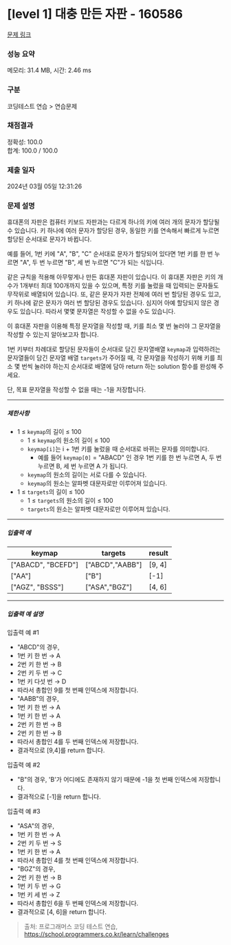 # [level 1] 대충 만든 자판 - 160586 

[문제 링크](https://school.programmers.co.kr/learn/courses/30/lessons/160586?language=csharp) 

### 성능 요약

메모리: 31.4 MB, 시간: 2.46 ms

### 구분

코딩테스트 연습 > 연습문제

### 채점결과

정확성: 100.0<br/>합계: 100.0 / 100.0

### 제출 일자

2024년 03월 05일 12:31:26

### 문제 설명

<p style="user-select: auto !important;">휴대폰의 자판은 컴퓨터 키보드 자판과는 다르게 하나의 키에 여러 개의 문자가 할당될 수 있습니다. 키 하나에 여러 문자가 할당된 경우, 동일한 키를 연속해서 빠르게 누르면 할당된 순서대로 문자가 바뀝니다. </p>

<p style="user-select: auto !important;">예를 들어, 1번 키에 "A", "B", "C" 순서대로 문자가 할당되어 있다면 1번 키를 한 번 누르면 "A", 두 번 누르면 "B", 세 번 누르면 "C"가 되는 식입니다. </p>

<p style="user-select: auto !important;">같은 규칙을 적용해 아무렇게나 만든 휴대폰 자판이 있습니다. 이 휴대폰 자판은 키의 개수가 1개부터 최대 100개까지 있을 수 있으며, 특정 키를 눌렀을 때 입력되는 문자들도 무작위로 배열되어 있습니다. 또, 같은 문자가 자판 전체에 여러 번 할당된 경우도 있고, 키 하나에 같은 문자가 여러 번 할당된 경우도 있습니다. 심지어 아예 할당되지 않은 경우도 있습니다. 따라서 몇몇 문자열은 작성할 수 없을 수도 있습니다. </p>

<p style="user-select: auto !important;">이 휴대폰 자판을 이용해 특정 문자열을 작성할 때, 키를 최소 몇 번 눌러야 그 문자열을 작성할 수 있는지 알아보고자 합니다. </p>

<p style="user-select: auto !important;">1번 키부터 차례대로 할당된 문자들이 순서대로 담긴 문자열배열 <code style="user-select: auto !important;">keymap</code>과 입력하려는 문자열들이 담긴 문자열 배열 <code style="user-select: auto !important;">targets</code>가 주어질 때, 각 문자열을 작성하기 위해 키를 최소 몇 번씩 눌러야 하는지 순서대로 배열에 담아 return 하는 solution 함수를 완성해 주세요. </p>

<p style="user-select: auto !important;">단, 목표 문자열을 작성할 수 없을 때는 -1을 저장합니다.</p>

<hr style="user-select: auto !important;">

<h5 style="user-select: auto !important;">제한사항</h5>

<ul style="user-select: auto !important;">
<li style="user-select: auto !important;">1 ≤ <code style="user-select: auto !important;">keymap</code>의 길이 ≤ 100

<ul style="user-select: auto !important;">
<li style="user-select: auto !important;">1 ≤ <code style="user-select: auto !important;">keymap</code>의 원소의 길이 ≤ 100</li>
<li style="user-select: auto !important;"><code style="user-select: auto !important;">keymap[i]</code>는 i + 1번 키를 눌렀을 때 순서대로 바뀌는 문자를 의미합니다.

<ul style="user-select: auto !important;">
<li style="user-select: auto !important;">예를 들어 <code style="user-select: auto !important;">keymap[0]</code> = "ABACD" 인 경우 1번 키를 한 번 누르면 A, 두 번 누르면 B, 세 번 누르면 A 가 됩니다.</li>
</ul></li>
<li style="user-select: auto !important;"><code style="user-select: auto !important;">keymap</code>의 원소의 길이는 서로 다를 수 있습니다.</li>
<li style="user-select: auto !important;"><code style="user-select: auto !important;">keymap</code>의 원소는 알파벳 대문자로만 이루어져 있습니다.</li>
</ul></li>
<li style="user-select: auto !important;">1 ≤ <code style="user-select: auto !important;">targets</code>의 길이 ≤ 100

<ul style="user-select: auto !important;">
<li style="user-select: auto !important;">1 ≤ <code style="user-select: auto !important;">targets</code>의 원소의 길이 ≤ 100</li>
<li style="user-select: auto !important;"><code style="user-select: auto !important;">targets</code>의 원소는 알파벳 대문자로만 이루어져 있습니다.</li>
</ul></li>
</ul>

<hr style="user-select: auto !important;">

<h5 style="user-select: auto !important;">입출력 예</h5>
<table class="table" style="user-select: auto !important;">
        <thead style="user-select: auto !important;"><tr style="user-select: auto !important;">
<th style="user-select: auto !important;">keymap</th>
<th style="user-select: auto !important;">targets</th>
<th style="user-select: auto !important;">result</th>
</tr>
</thead>
        <tbody style="user-select: auto !important;"><tr style="user-select: auto !important;">
<td style="user-select: auto !important;">["ABACD", "BCEFD"]</td>
<td style="user-select: auto !important;">["ABCD","AABB"]</td>
<td style="user-select: auto !important;">[9, 4]</td>
</tr>
<tr style="user-select: auto !important;">
<td style="user-select: auto !important;">["AA"]</td>
<td style="user-select: auto !important;">["B"]</td>
<td style="user-select: auto !important;">[-1]</td>
</tr>
<tr style="user-select: auto !important;">
<td style="user-select: auto !important;">["AGZ", "BSSS"]</td>
<td style="user-select: auto !important;">["ASA","BGZ"]</td>
<td style="user-select: auto !important;">[4, 6]</td>
</tr>
</tbody>
      </table>
<hr style="user-select: auto !important;">

<h5 style="user-select: auto !important;">입출력 예 설명</h5>

<p style="user-select: auto !important;">입출력 예 #1 </p>

<ul style="user-select: auto !important;">
<li style="user-select: auto !important;">"ABCD"의 경우, </li>
<li style="user-select: auto !important;">1번 키 한 번 → A </li>
<li style="user-select: auto !important;">2번 키 한 번 → B </li>
<li style="user-select: auto !important;">2번 키 두 번 → C </li>
<li style="user-select: auto !important;">1번 키 다섯 번 → D </li>
<li style="user-select: auto !important;">따라서 총합인 9를 첫 번째 인덱스에 저장합니다. </li>
<li style="user-select: auto !important;">"AABB"의 경우, </li>
<li style="user-select: auto !important;">1번 키 한 번 → A </li>
<li style="user-select: auto !important;">1번 키 한 번 → A </li>
<li style="user-select: auto !important;">2번 키 한 번 → B </li>
<li style="user-select: auto !important;">2번 키 한 번 → B </li>
<li style="user-select: auto !important;">따라서 총합인 4를 두 번째 인덱스에 저장합니다. </li>
<li style="user-select: auto !important;">결과적으로 [9,4]를 return 합니다. </li>
</ul>

<p style="user-select: auto !important;">입출력 예 #2 </p>

<ul style="user-select: auto !important;">
<li style="user-select: auto !important;">"B"의 경우, 'B'가 어디에도 존재하지 않기 때문에 -1을 첫 번째 인덱스에 저장합니다. </li>
<li style="user-select: auto !important;">결과적으로 [-1]을 return 합니다. </li>
</ul>

<p style="user-select: auto !important;">입출력 예 #3 </p>

<ul style="user-select: auto !important;">
<li style="user-select: auto !important;">"ASA"의 경우, </li>
<li style="user-select: auto !important;">1번 키 한 번 → A </li>
<li style="user-select: auto !important;">2번 키 두 번 → S </li>
<li style="user-select: auto !important;">1번 키 한 번 → A </li>
<li style="user-select: auto !important;">따라서 총합인 4를 첫 번째 인덱스에 저장합니다. </li>
<li style="user-select: auto !important;">"BGZ"의 경우, </li>
<li style="user-select: auto !important;">2번 키 한 번 → B </li>
<li style="user-select: auto !important;">1번 키 두 번 → G </li>
<li style="user-select: auto !important;">1번 키 세 번 → Z </li>
<li style="user-select: auto !important;">따라서 총합인 6을 두 번째 인덱스에 저장합니다. </li>
<li style="user-select: auto !important;">결과적으로 [4, 6]을 return 합니다.</li>
</ul>


> 출처: 프로그래머스 코딩 테스트 연습, https://school.programmers.co.kr/learn/challenges